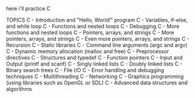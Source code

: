 here i'll practice C 

TOPICS
C - Introduction and "Hello, World!" program
C - Variables, if-else, and while loop
C - Functions and nested loops
C - Debugging
C - More functions and nested loops
C - Pointers, arrays, and strings
C - More pointers, arrays, and strings
C - Even more pointers, arrays, and strings
C - Recursion
C - Static libraries
C - Command line arguments (argc and argv)
C - Dynamic memory allocation (malloc and free)
C - Preprocessor directives
C - Structures and typedef
C - Function pointers
C - Input and Output (printf and scanf)
C - Singly linked lists
C - Doubly linked lists
C - Binary search trees
C - File I/O
C - Error handling and debugging techniques
C - Multithreading
C - Networking
C - Graphics programming (using libraries such as OpenGL or SDL)
C - Advanced data structures and algorithms
